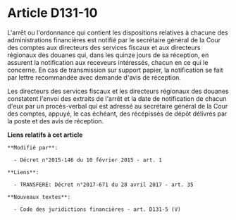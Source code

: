 # Article D131-10

L'arrêt ou l'ordonnance qui contient les dispositions relatives à chacune des administrations financières est notifié par le
secrétaire général de la Cour des comptes aux directeurs des services fiscaux et aux directeurs régionaux des douanes qui,
dans les quinze jours de sa réception, en assurent la notification aux receveurs intéressés, chacun en ce qui le concerne. En
cas de transmission sur support papier, la notification se fait par lettre recommandée avec demande d'avis de réception. 

Les directeurs des services fiscaux et les directeurs régionaux des douanes constatent l'envoi des extraits de l'arrêt et la
date de notification de chacun d'eux par un procès-verbal qui est adressé au secrétaire général de la Cour des comptes,
appuyé, le cas échéant, des récépissés de dépôt délivrés par la poste et des avis de réception.

**Liens relatifs à cet article**

	**Modifié par**:

	  - Décret n°2015-146 du 10 février 2015 - art. 1

	**Liens**:

	  - TRANSFERE: Décret n°2017-671 du 28 avril 2017 - art. 35

	**Nouveaux textes**:

	  - Code des juridictions financières - art. D131-5 (V)
